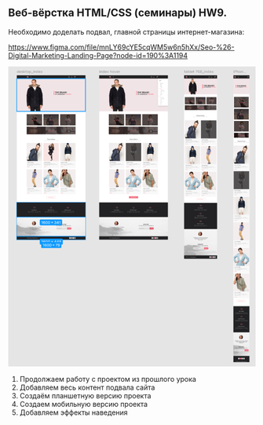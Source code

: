 ## Веб-вёрстка HTML/CSS (семинары) HW9.

Необходимо доделать подвал, главной страницы интернет-магазина:

https://www.figma.com/file/mnLY69cYE5cqWM5w6n5hXx/Seo-%26-Digital-Marketing-Landing-Page?node-id=190%3A1194

![task.png](/img/task.png)

1. Продолжаем работу с проектом из прошлого урока
2. Добавляем весь контент подвала сайта
3. Создаём планшетную версию проекта
4. Создаем мобильную версию проекта
5. Добавляем эффекты наведения
